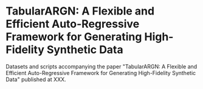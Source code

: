 # TabularARGN: A Flexible and Efficient Auto-Regressive Framework for Generating High-Fidelity Synthetic Data

Datasets and scripts accompanying the paper "TabularARGN: A Flexible and Efficient Auto-Regressive Framework for Generating High-Fidelity Synthetic Data" published at XXX.
